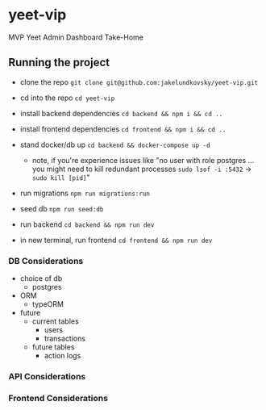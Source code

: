 # yeet-vip

MVP Yeet Admin Dashboard Take-Home

## Running the project
- clone the repo `git clone git@github.com:jakelundkovsky/yeet-vip.git`
- cd into the repo `cd yeet-vip`
- install backend dependencies `cd backend && npm i && cd ..`
- install frontend dependencies `cd frontend && npm i && cd ..`
- stand docker/db up `cd backend && docker-compose up -d`
  - note, if you're experience issues like "no user with role postgres ... you might need to kill redundant processes `sudo lsof -i :5432` -> `sudo kill [pid]`"
- run migrations `npm run migrations:run`
- seed db `npm run seed:db`

- run backend `cd backend && npm run dev`
- in new terminal, run frontend `cd frontend && npm run dev`

### DB Considerations
- choice of db
  - postgres
- ORM
  - typeORM
- future
  - current tables
    - users
    - transactions
  - future tables
    - action logs


### API Considerations

### Frontend Considerations
